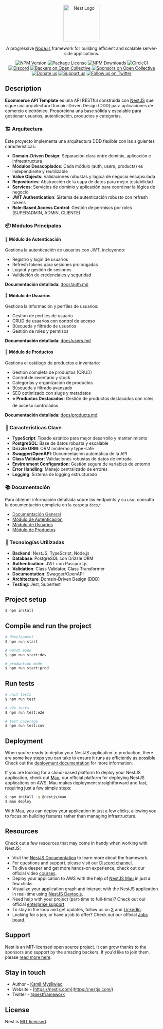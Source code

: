 <p align="center">
  <a href="http://nestjs.com/" target="_blank"><img src="https://nestjs.com/img/logo-small.svg" width="120" alt="Nest Logo" /></a>
</p>

[circleci-image]: https://img.shields.io/circleci/build/github/nestjs/nest/master?token=abc123def456
[circleci-url]: https://circleci.com/gh/nestjs/nest

  <p align="center">A progressive <a href="http://nodejs.org" target="_blank">Node.js</a> framework for building efficient and scalable server-side applications.</p>
    <p align="center">
<a href="https://www.npmjs.com/~nestjscore" target="_blank"><img src="https://img.shields.io/npm/v/@nestjs/core.svg" alt="NPM Version" /></a>
<a href="https://www.npmjs.com/~nestjscore" target="_blank"><img src="https://img.shields.io/npm/l/@nestjs/core.svg" alt="Package License" /></a>
<a href="https://www.npmjs.com/~nestjscore" target="_blank"><img src="https://img.shields.io/npm/dm/@nestjs/common.svg" alt="NPM Downloads" /></a>
<a href="https://circleci.com/gh/nestjs/nest" target="_blank"><img src="https://img.shields.io/circleci/build/github/nestjs/nest/master" alt="CircleCI" /></a>
<a href="https://discord.gg/G7Qnnhy" target="_blank"><img src="https://img.shields.io/badge/discord-online-brightgreen.svg" alt="Discord"/></a>
<a href="https://opencollective.com/nest#backer" target="_blank"><img src="https://opencollective.com/nest/backers/badge.svg" alt="Backers on Open Collective" /></a>
<a href="https://opencollective.com/nest#sponsor" target="_blank"><img src="https://img.shields.io/nestjs/sponsors/badge.svg" alt="Sponsors on Open Collective" /></a>
  <a href="https://paypal.me/kamilmysliwiec" target="_blank"><img src="https://img.shields.io/badge/Donate-PayPal-ff3f59.svg" alt="Donate us"/></a>
    <a href="https://opencollective.com/nest#sponsor"  target="_blank"><img src="https://img.shields.io/badge/Support%20us-Open%20Collective-41B883.svg" alt="Support us"></a>
  <a href="https://twitter.com/nestframework" target="_blank"><img src="https://img.shields.io/twitter/follow/nestframework.svg?style=social&label=Follow" alt="Follow us on Twitter"></a>
</p>
  <!--[![Backers on Open Collective](https://opencollective.com/nest/backers/badge.svg)](https://opencollective.com/nest#backer)
  [![Sponsors on Open Collective](https://opencollective.com/nest/sponsors/badge.svg)](https://opencollective.com/nest#sponsor)-->

## Description

**Ecommerce API Template** es una API RESTful construida con [NestJS](https://github.com/nestjs/nest) que sigue una arquitectura Domain-Driven Design (DDD) para aplicaciones de comercio electrónico. Proporciona una base sólida y escalable para gestionar usuarios, autenticación, productos y categorías.

### 🏗️ Arquitectura

Este proyecto implementa una arquitectura DDD flexible con las siguientes características:

- **Domain-Driven Design**: Separación clara entre dominio, aplicación e infraestructura
- **Módulos Desacoplados**: Cada módulo (auth, users, products) es independiente y reutilizable
- **Value Objects**: Validaciones robustas y lógica de negocio encapsulada
- **Repositories**: Abstracción de la capa de datos para mejor testabilidad
- **Services**: Servicios de dominio y aplicación para coordinar la lógica de negocio
- **JWT Authentication**: Sistema de autenticación robusto con refresh tokens
- **Role-Based Access Control**: Gestión de permisos por roles (SUPERADMIN, ADMIN, CLIENTE)

### 📦 Módulos Principales

#### 🔐 Módulo de Autenticación
Gestiona la autenticación de usuarios con JWT, incluyendo:
- Registro y login de usuarios
- Refresh tokens para sesiones prolongadas
- Logout y gestión de sesiones
- Validación de credenciales y seguridad

**Documentación detallada**: [docs/auth.md](docs/auth.md)

#### 👥 Módulo de Usuarios
Gestiona la información y perfiles de usuarios:
- Gestión de perfiles de usuario
- CRUD de usuarios con control de acceso
- Búsqueda y filtrado de usuarios
- Gestión de roles y permisos

**Documentación detallada**: [docs/users.md](docs/users.md)

#### 🛒 Módulo de Productos
Gestiona el catálogo de productos e inventario:
- Gestión completa de productos (CRUD)
- Control de inventario y stock
- Categorías y organización de productos
- Búsqueda y filtrado avanzado
- SEO optimizado con slugs y metadatos
- **⭐ Productos Destacados**: Gestión de productos destacados con roles de acceso controlados

**Documentación detallada**: [docs/products.md](docs/products.md)

### 🚀 Características Clave

- **TypeScript**: Tipado estático para mejor desarrollo y mantenimiento
- **PostgreSQL**: Base de datos robusta y escalable
- **Drizzle ORM**: ORM moderno y type-safe
- **Swagger/OpenAPI**: Documentación automática de la API
- **Class Validator**: Validaciones robustas de datos de entrada
- **Environment Configuration**: Gestión segura de variables de entorno
- **Error Handling**: Manejo centralizado de errores
- **Logging**: Sistema de logging estructurado

### 📚 Documentación

Para obtener información detallada sobre los endpoints y su uso, consulta la documentación completa en la carpeta `docs/`:

- [Documentación General](docs/README.md)
- [Módulo de Autenticación](docs/auth.md)
- [Módulo de Usuarios](docs/users.md)
- [Módulo de Productos](docs/products.md)

### 🎯 Tecnologías Utilizadas

- **Backend**: NestJS, TypeScript, Node.js
- **Database**: PostgreSQL con Drizzle ORM
- **Authentication**: JWT con Passport.js
- **Validation**: Class Validator, Class Transformer
- **Documentation**: Swagger/OpenAPI
- **Architecture**: Domain-Driven Design (DDD)
- **Testing**: Jest, Supertest

## Project setup

```bash
$ npm install
```

## Compile and run the project

```bash
# development
$ npm run start

# watch mode
$ npm run start:dev

# production mode
$ npm run start:prod
```

## Run tests

```bash
# unit tests
$ npm run test

# e2e tests
$ npm run test:e2e

# test coverage
$ npm run test:cov
```

## Deployment

When you're ready to deploy your NestJS application to production, there are some key steps you can take to ensure it runs as efficiently as possible. Check out the [deployment documentation](https://docs.nestjs.com/deployment) for more information.

If you are looking for a cloud-based platform to deploy your NestJS application, check out [Mau](https://mau.nestjs.com), our official platform for deploying NestJS applications on AWS. Mau makes deployment straightforward and fast, requiring just a few simple steps:

```bash
$ npm install -g @nestjs/mau
$ mau deploy
```

With Mau, you can deploy your application in just a few clicks, allowing you to focus on building features rather than managing infrastructure.

## Resources

Check out a few resources that may come in handy when working with NestJS:

- Visit the [NestJS Documentation](https://docs.nestjs.com) to learn more about the framework.
- For questions and support, please visit our [Discord channel](https://discord.gg/G7Qnnhy).
- To dive deeper and get more hands-on experience, check out our official video [courses](https://courses.nestjs.com/).
- Deploy your application to AWS with the help of [NestJS Mau](https://mau.nestjs.com) in just a few clicks.
- Visualize your application graph and interact with the NestJS application in real-time using [NestJS Devtools](https://devtools.nestjs.com).
- Need help with your project (part-time to full-time)? Check out our official [enterprise support](https://enterprise.nestjs.com).
- To stay in the loop and get updates, follow us on [X](https://x.com/nestframework) and [LinkedIn](https://linkedin.com/company/nestjs).
- Looking for a job, or have a job to offer? Check out our official [Jobs board](https://jobs.nestjs.com).

## Support

Nest is an MIT-licensed open source project. It can grow thanks to the sponsors and support by the amazing backers. If you'd like to join them, please [read more here](https://docs.nestjs.com/support).

## Stay in touch

- Author - [Kamil Myśliwiec](https://twitter.com/kammysliwiec)
- Website - [https://nestjs.com](https://nestjs.com/)
- Twitter - [@nestframework](https://twitter.com/nestframework)

## License

Nest is [MIT licensed](https://github.com/nestjs/nest/blob/master/LICENSE).

